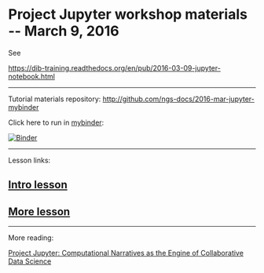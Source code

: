 # Project Jupyter workshop materials -- March 9, 2016

See

https://dib-training.readthedocs.org/en/pub/2016-03-09-jupyter-notebook.html

----

Tutorial materials repository: http://github.com/ngs-docs/2016-mar-jupyter-mybinder

Click here to run in [mybinder](http://mybinder.org):

[![Binder](http://mybinder.org/badge.svg)](http://mybinder.org/repo/ngs-docs/2016-mar-jupyter-mybinder)

----

Lesson links:

## [Intro lesson](1-intro-script.md)

## [More lesson](2-jupyter-etc.md)

-----

More reading:

[Project Jupyter: Computational Narratives as the Engine of Collaborative Data Science](http://blog.jupyter.org/2015/07/07/project-jupyter-computational-narratives-as-the-engine-of-collaborative-data-science/)
